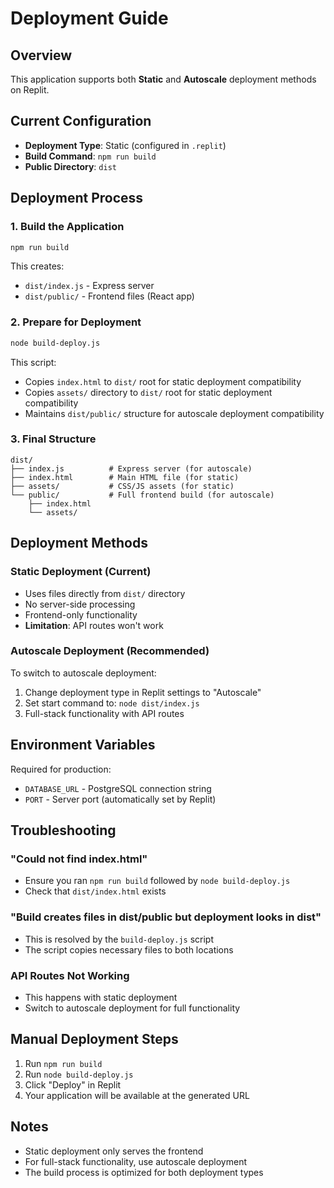# Deployment Guide

## Overview
This application supports both **Static** and **Autoscale** deployment methods on Replit.

## Current Configuration
- **Deployment Type**: Static (configured in `.replit`)
- **Build Command**: `npm run build`
- **Public Directory**: `dist`

## Deployment Process

### 1. Build the Application
```bash
npm run build
```
This creates:
- `dist/index.js` - Express server
- `dist/public/` - Frontend files (React app)

### 2. Prepare for Deployment
```bash
node build-deploy.js
```
This script:
- Copies `index.html` to `dist/` root for static deployment compatibility
- Copies `assets/` directory to `dist/` root for static deployment compatibility
- Maintains `dist/public/` structure for autoscale deployment compatibility

### 3. Final Structure
```
dist/
├── index.js          # Express server (for autoscale)
├── index.html        # Main HTML file (for static)
├── assets/           # CSS/JS assets (for static)
└── public/           # Full frontend build (for autoscale)
    ├── index.html
    └── assets/
```

## Deployment Methods

### Static Deployment (Current)
- Uses files directly from `dist/` directory
- No server-side processing
- Frontend-only functionality
- **Limitation**: API routes won't work

### Autoscale Deployment (Recommended)
To switch to autoscale deployment:
1. Change deployment type in Replit settings to "Autoscale"
2. Set start command to: `node dist/index.js`
3. Full-stack functionality with API routes

## Environment Variables
Required for production:
- `DATABASE_URL` - PostgreSQL connection string
- `PORT` - Server port (automatically set by Replit)

## Troubleshooting

### "Could not find index.html"
- Ensure you ran `npm run build` followed by `node build-deploy.js`
- Check that `dist/index.html` exists

### "Build creates files in dist/public but deployment looks in dist"
- This is resolved by the `build-deploy.js` script
- The script copies necessary files to both locations

### API Routes Not Working
- This happens with static deployment
- Switch to autoscale deployment for full functionality

## Manual Deployment Steps
1. Run `npm run build`
2. Run `node build-deploy.js`
3. Click "Deploy" in Replit
4. Your application will be available at the generated URL

## Notes
- Static deployment only serves the frontend
- For full-stack functionality, use autoscale deployment
- The build process is optimized for both deployment types
